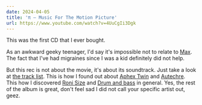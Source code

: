 ```yaml
---
date: 2024-04-05
title: 'π – Music For The Motion Picture'
url: https://www.youtube.com/watch?v=4UuCgIi3Dgk
---
```

This was the first CD that I ever bought.

As an awkward geeky teenager, I'd say it's impossible not to relate to [Max](https://www.youtube.com/watch?v=jo18VIoR2xU). The fact that I've had migraines since I was a kid definitely did not help.

But this rec is not about the movie, it's about its soundtrack. Just take a look at [the track list](https://www.discogs.com/master/60010-Various-%CF%80-Music-For-The-Motion-Picture). This is how I found out about [Aphex Twin](https://aphextwin.warp.net/) and [Autechre](https://www.autechre.ws/). This how I discovered [Roni Size](https://ronisize.co.uk/) and [Drum and bass](https://en.wikipedia.org/wiki/Drum_and_bass) in general. Yes, the rest of the album is great, don't feel sad I did not call your specific artist out, geez.